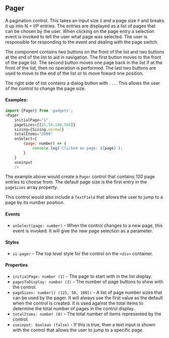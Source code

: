 <a name="module_Pager"></a>

## Pager
A pagination control.  This takes an input size `I` and a page size `P`
and breaks it up into N = I/P entries.  The entries are displayed as a
list of pages that can be chosen by the user.  When clicking on the page
entry a selection event is invoked to tell the user what page was selected.
The user is responsible for responding to the event and dealing with the
page switch.

The component contains two buttons on the front of the list and two buttons
at the end of the list to aid in navigation.  The first button moves to the
front of the page list.  The second button moves one page back in the list
If at the front of the list, then no operation is performed.  The last two
buttons are used to move to the end of the list or to move foward one
position.

The right side of list contains a dialog button with `...`.  This allows
the user of the control to change the page size.

#### Examples:

```javascript
import {Pager} from 'gadgets';
<Pager
    initialPage="1"
    pageSizes={[25,50,100,500]}
    sizing={Sizing.normal}
    totalItems="2999"
    onSelect={
        (page: number) => {
            console.log(`Clicked on page: ${page}`);
        }
    }
    useinput
    />
```

The example above would create a `Pager` control that contains 120 page
entries to choose from.  The default page size is the first entry in
the `pageSizes` array property.

This control would also include a `TextField` that allows the user to jump
to a page by its number position.

#### Events
- `onSelect(page: number)` - When the control changes to a new page, this
event is invoked.  It will give the new page selection as a parameter.

#### Styles
- `ui-pager` - The top level style for the control on the `<div>` container.

#### Properties
- `initialPage: number (1)` - The page to start with in the list display.
- `pagesToDisplay: number (3)` - The number of page buttons to show with
the control.
- `pageSizes: number[] ([25, 50, 100])` - A list of page number sizes that
can be used by the pager.  It will always use the first value as the default
when the control is created.  It is used against the total items to
determine the total number of pages in the control display.
- `totalItems: number (0)` - The total number of items represented by the
control.
- `useinput: boolean (false)` - If this is true, then a text input is shown
with the control that allows the user to jump to a specific page.

